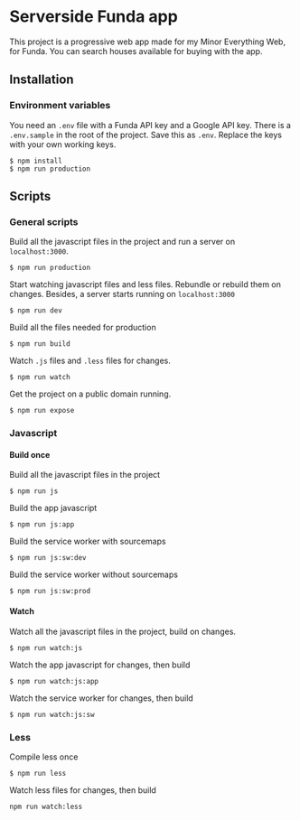 # Serverside Funda app

This project is a progressive web app made for my Minor Everything Web, for Funda. You can search houses available for buying with the app.

## Installation

### Environment variables
You need an ```.env``` file with a Funda API key and a Google API key. There is a ```.env.sample``` in the root of the project. Save this as ```.env```. Replace the keys with your own working keys.


```
$ npm install
$ npm run production
```

## Scripts

### General scripts
Build all the javascript files in the project and run a server on ```localhost:3000```.
```
$ npm run production
```

Start watching javascript files and less files. Rebundle or rebuild them on changes. Besides, a server starts running on ```localhost:3000```
```
$ npm run dev
```

Build all the files needed for production
```
$ npm run build
```

Watch ```.js``` files and ```.less``` files for changes.
```
$ npm run watch
```

Get the project on a public domain running.
```
$ npm run expose
```

### Javascript

#### Build once
Build all the javascript files in the project
```
$ npm run js
```

Build the app javascript
```
$ npm run js:app
```

Build the service worker with sourcemaps
```
$ npm run js:sw:dev
```

Build the service worker without sourcemaps
```
$ npm run js:sw:prod
```

#### Watch
Watch all the javascript files in the project, build on changes.
```
$ npm run watch:js
```

Watch the app javascript for changes, then build
```
$ npm run watch:js:app
```

Watch the service worker for changes, then build
```
$ npm run watch:js:sw
```

### Less

Compile less once
```
$ npm run less
```

Watch less files for changes, then build
```
npm run watch:less
```
